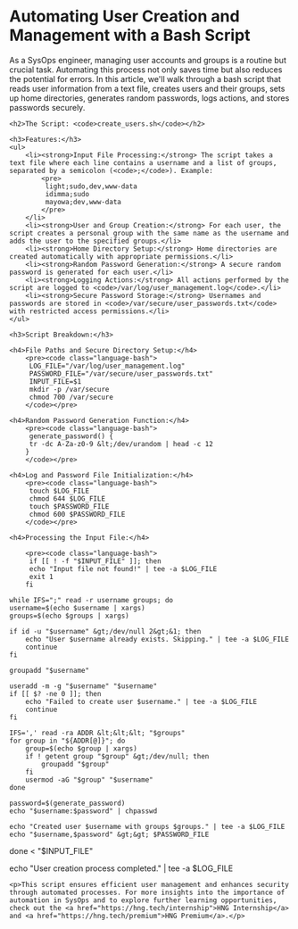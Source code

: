 <!DOCTYPE html>
<html lang="en">
<head>
</head>
<body>
    <h1>Automating User Creation and Management with a Bash Script</h1>
    <p>As a SysOps engineer, managing user accounts and groups is a routine but crucial task. Automating this process not only saves time but also reduces the potential for errors. In this article, we'll walk through a bash script that reads user information from a text file, creates users and their groups, sets up home directories, generates random passwords, logs actions, and stores passwords securely.</p>

    <h2>The Script: <code>create_users.sh</code></h2>

    <h3>Features:</h3>
    <ul>
        <li><strong>Input File Processing:</strong> The script takes a text file where each line contains a username and a list of groups, separated by a semicolon (<code>;</code>). Example:
            <pre>
             light;sudo,dev,www-data
             idimma;sudo
             mayowa;dev,www-data
            </pre>
        </li>
        <li><strong>User and Group Creation:</strong> For each user, the script creates a personal group with the same name as the username and adds the user to the specified groups.</li>
        <li><strong>Home Directory Setup:</strong> Home directories are created automatically with appropriate permissions.</li>
        <li><strong>Random Password Generation:</strong> A secure random password is generated for each user.</li>
        <li><strong>Logging Actions:</strong> All actions performed by the script are logged to <code>/var/log/user_management.log</code>.</li>
        <li><strong>Secure Password Storage:</strong> Usernames and passwords are stored in <code>/var/secure/user_passwords.txt</code> with restricted access permissions.</li>
    </ul>

    <h3>Script Breakdown:</h3>

    <h4>File Paths and Secure Directory Setup:</h4>
        <pre><code class="language-bash">
         LOG_FILE="/var/log/user_management.log"
         PASSWORD_FILE="/var/secure/user_passwords.txt"
         INPUT_FILE=$1
         mkdir -p /var/secure
         chmod 700 /var/secure
        </code></pre>

    <h4>Random Password Generation Function:</h4>
        <pre><code class="language-bash">
         generate_password() {
         tr -dc A-Za-z0-9 &lt;/dev/urandom | head -c 12
        }
        </code></pre>

    <h4>Log and Password File Initialization:</h4>
        <pre><code class="language-bash">
         touch $LOG_FILE
         chmod 644 $LOG_FILE
         touch $PASSWORD_FILE
         chmod 600 $PASSWORD_FILE
        </code></pre>

    <h4>Processing the Input File:</h4>
    
        <pre><code class="language-bash">
         if [[ ! -f "$INPUT_FILE" ]]; then
         echo "Input file not found!" | tee -a $LOG_FILE
         exit 1
        fi

    while IFS=";" read -r username groups; do
    username=$(echo $username | xargs)
    groups=$(echo $groups | xargs)

    if id -u "$username" &gt;/dev/null 2&gt;&1; then
        echo "User $username already exists. Skipping." | tee -a $LOG_FILE
        continue
    fi

    groupadd "$username"

    useradd -m -g "$username" "$username"
    if [[ $? -ne 0 ]]; then
        echo "Failed to create user $username." | tee -a $LOG_FILE
        continue
    fi

    IFS=',' read -ra ADDR &lt;&lt;&lt; "$groups"
    for group in "${ADDR[@]}"; do
        group=$(echo $group | xargs)
        if ! getent group "$group" &gt;/dev/null; then
            groupadd "$group"
        fi
        usermod -aG "$group" "$username"
    done

    password=$(generate_password)
    echo "$username:$password" | chpasswd

    echo "Created user $username with groups $groups." | tee -a $LOG_FILE
    echo "$username,$password" &gt;&gt; $PASSWORD_FILE
done &lt; "$INPUT_FILE"

echo "User creation process completed." | tee -a $LOG_FILE
    </code></pre>

    <p>This script ensures efficient user management and enhances security through automated processes. For more insights into the importance of automation in SysOps and to explore further learning opportunities, check out the <a href="https://hng.tech/internship">HNG Internship</a> and <a href="https://hng.tech/premium">HNG Premium</a>.</p>
</body>
</html>
